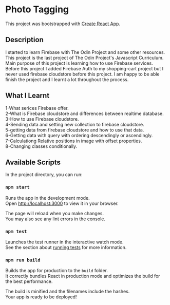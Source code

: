 # Photo Tagging

This project was bootstrapped with [Create React App](https://github.com/facebook/create-react-app).
## Description 

I started to learn Firebase with The Odin Project and some other resources. This project is the last project of The Odin Project's Javascript Curriculum. Main purpose of this project is learning how to use Firebase services. Before this project I added Firebase Auth to my shopping-cart project but I never used firebase cloudstore before this project. I am happy to be able finish the project and I learnt a lot throughout the process. 

## What I Learnt

1-What serices Firebase offer.
<br>
2-What is Firebase cloudstore and differences between realtime database.
<br>
3-How to use Firebase cloudstore.
<br>
4-Sending data and setting new collection to firebase cloudstore.
<br>
5-getting data from firebase cloudstore and how to use that data.
<br>
6-Getting data with query with ordering descendingly or ascendingly.
<br>
7-Calculationg Relative positions in image with offset properties.
<br>
8-Changing classes conditionally.
<br>
## Available Scripts

In the project directory, you can run:

### `npm start`

Runs the app in the development mode.\
Open [http://localhost:3000](http://localhost:3000) to view it in your browser.

The page will reload when you make changes.\
You may also see any lint errors in the console.

### `npm test`

Launches the test runner in the interactive watch mode.\
See the section about [running tests](https://facebook.github.io/create-react-app/docs/running-tests) for more information.

### `npm run build`

Builds the app for production to the `build` folder.\
It correctly bundles React in production mode and optimizes the build for the best performance.

The build is minified and the filenames include the hashes.\
Your app is ready to be deployed!

